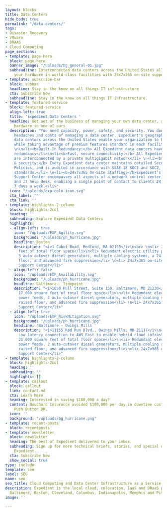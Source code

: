 ```yaml
---
layout: blocks
title: Data Centers
hide_body: true
permalink: "/data-centers/"
tags:
- Disaster Recovery
- VMware
- DRAAS
- Cloud Computing
page_sections:
- template: page-hero
  block: page-hero
  banner_image: "/uploads/bg_general-01.jpg"
  subheadline: Interconnected data centers across the United States allow you to host
    your hardware in world-class facilities with 24x7x365 on-site support
- template: subscribe-bar
  block: subbar
  headline: Stay in the know on all things IT infrastructure
  cta: Subscribe Now
  subheadline: Stay in the know on all things IT infrastructure.
- template: featured-service
  block: featured-service
  align-left: true
  title: 'Expedient Data Centers '
  headline: Get out of the business of managing your own data center, and host your
    hardware in one of ours
  description: "You need capacity, power, safety, and security. You don't need the
    headaches and costs of managing a data center. Expedient's geographically diverse
    data centers across the United States enable your organization to host your hardware
    while taking advantage of premium features standard in each facility, including:
    \n\n<li><b>Built-In Redundancy:</b> All Expedient data centers have N+1 or 2N
    redundancy</li>\n<li><b>Fast, secure connectivity:</b> All Expedient data centers
    are interconnected by a private multigigabit network</li> \n<li><b>Compliance
    & security:</b> Every Expedient data center maintains detailed Security and Control
    Policies, and is audited in accordance with SSAE-18 SOC1 and SOC2, HIPAA and PCI
    standards.</li> \n<li><b>24x7x365 On-Site Staffing:</b>Expedient’s Operations
    Support Center encompasses all aspects of a network control center, call center,
    and IT help desk, enabling a single point of contact to clients 24 hours a day,
    7 days a week.</li>"
  icon: "/uploads/exp-colo-icon.svg"
  cta_label: ''
  cta_link: ''
- template: highlights-2-column
  block: highlights-2col
  heading: ''
  subheading: Explore Expedient Data Centers
  highlights:
  - align-left: true
    icon: "/uploads/EXP_Agility.svg"
    background: "/uploads/ph_hurricane.jpg"
    headline: Boston
    description: "<i>1 Cabot Road, Medford, MA 02155</i>\n<br> \n<li> 38,000 square
      feet of total floor space</li>\n<li> Redundant electric utility power feeds,
      3 auto-cutover diesel generators, multiple cooling systems, a 24-inch raised
      floor, and advanced fire suppression</li> \n<li> 24x7x365 on-site Operations
      Support Center</li>"
  - align-left: false
    icon: "/uploads/EXP_Availability.svg"
    background: "/uploads/ph_hurricane.jpg"
    headline: Baltimore - Tidepoint
    description: "<i>1050 Hull Street, Suite 150, Baltimore, MD 21230</i>\n<br> \n<li>
      17,000 square feet of total floor space</li>\n<li> Redundant electric utility
      power feeds, 4 auto-cutover diesel generators, multiple cooling systems, a 24-inch
      raised floor, and advanced fire suppression</li> \n<li> 24x7x365 on-site Operations
      Support Center</li>"
  - align-left: true
    icon: "/uploads/EXP_RiskMitigation.svg"
    background: "/uploads/ph_hurricane.jpg"
    headline: 'Baltimore - Owings Mills '
    description: "<i>11155 Red Run Blvd., Owings Mills, MD 21117</i>\n<br> \n<li>
      Low latency connection to AWS East to enable hybrid cloud infrastructure</li>\n<li>
      21,000 square feet of total floor space</li>\n<li> Redundant electric utility
      power feeds, 2 auto-cutover diesel generators, multiple cooling systems, a 24-inch
      raised floor, and advanced fire suppression</li>\n<li> 24x7x365 on-site Operations
      Support Center</li>"
- template: highlights-2-column
  block: highlights-2col
  heading: ''
  subheading: ''
  highlights: []
- template: callout
  block: callout
  link: contact.md
  cta: Learn More
  heading: Interested in saving $100,000 a day?
  content: Bouchard Insurance avoided $100,000 per day in downtime costs with Expedient’s
    Push Button DR.
  icon: ''
  background: "/uploads/bg_hurricane.png"
- template: recent-posts
  block: recentposts
- template: newsletter
  block: newsletter
  heading: The best of Expedient delivered to your inbox.
  subheading: Sign up for more technical briefs, stories, and special offers from
    Expedient.
  cta: Subscribe Now
  show_social: true
type: include
template: seo
label: SEO
name: seo
seo_title: Cloud Computing and Data Center Infrastructure as a Service
description: Expedient is the local cloud, colocation, IaaS and DRaaS provider in
  Baltimore, Boston, Cleveland, Columbus, Indianapolis, Memphis and Pittsburgh.
image: ''

---
```

